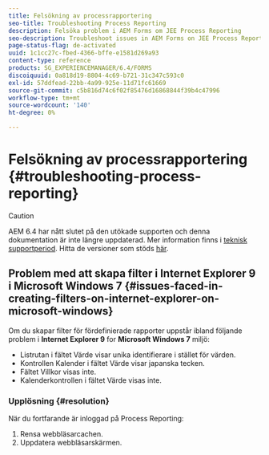 ```yaml
---
title: Felsökning av processrapportering
seo-title: Troubleshooting Process Reporting
description: Felsöka problem i AEM Forms om JEE Process Reporting
seo-description: Troubleshoot issues in AEM Forms on JEE Process Reporting
page-status-flag: de-activated
uuid: 1c1cc27c-fbed-4366-bffe-e1581d269a93
content-type: reference
products: SG_EXPERIENCEMANAGER/6.4/FORMS
discoiquuid: 0a818d19-8804-4c69-b721-31c347c593c0
exl-id: 57ddfead-22bb-4a99-925e-11d71fc61669
source-git-commit: c5b816d74c6f02f85476d16868844f39b4c47996
workflow-type: tm+mt
source-wordcount: '140'
ht-degree: 0%

---
```


# Felsökning av processrapportering {#troubleshooting-process-reporting}

>[!CAUTION]
>
>AEM 6.4 har nått slutet på den utökade supporten och denna dokumentation är inte längre uppdaterad. Mer information finns i [teknisk supportperiod](https://helpx.adobe.com/support/programs/eol-matrix.html). Hitta de versioner som stöds [här](https://experienceleague.adobe.com/docs/).

## Problem med att skapa filter i Internet Explorer 9 i Microsoft Windows 7 {#issues-faced-in-creating-filters-on-internet-explorer-on-microsoft-windows}

Om du skapar filter för fördefinierade rapporter uppstår ibland följande problem i **Internet Explorer 9** for **Microsoft Windows 7** miljö:

* Listrutan i fältet Värde visar unika identifierare i stället för värden.
* Kontrollen Kalender i fältet Värde visar japanska tecken.
* Fältet Villkor visas inte.
* Kalenderkontrollen i fältet Värde visas inte.

### Upplösning {#resolution}

När du fortfarande är inloggad på Process Reporting:

1. Rensa webbläsarcachen.
1. Uppdatera webbläsarskärmen.
